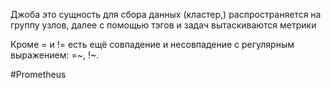 Джоба это сущность для сбора данных (кластер,) распространяется на группу узлов, далее с помощью тэгов и задач вытаскиваются метрики

 Кроме = и != есть ещё совпадение и несовпадение с регулярным выражением: =~, !~.



#Prometheus
